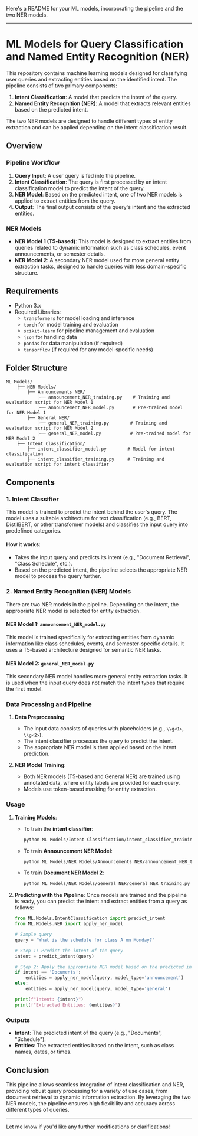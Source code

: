 Here's a README for your ML models, incorporating the pipeline and the two NER models.

---

# ML Models for Query Classification and Named Entity Recognition (NER)

This repository contains machine learning models designed for classifying user queries and extracting entities based on the identified intent. The pipeline consists of two primary components:

1. **Intent Classification**: A model that predicts the intent of the query.
2. **Named Entity Recognition (NER)**: A model that extracts relevant entities based on the predicted intent.

The two NER models are designed to handle different types of entity extraction and can be applied depending on the intent classification result.

## Overview

### Pipeline Workflow

1. **Query Input**: A user query is fed into the pipeline.
2. **Intent Classification**: The query is first processed by an intent classification model to predict the intent of the query.
3. **NER Model**: Based on the predicted intent, one of two NER models is applied to extract entities from the query.
4. **Output**: The final output consists of the query's intent and the extracted entities.

### NER Models
- **NER Model 1 (T5-based)**: This model is designed to extract entities from queries related to dynamic information such as class schedules, event announcements, or semester details.
- **NER Model 2**: A secondary NER model used for more general entity extraction tasks, designed to handle queries with less domain-specific structure.

## Requirements

- Python 3.x
- Required Libraries:
  - `transformers` for model loading and inference
  - `torch` for model training and evaluation
  - `scikit-learn` for pipeline management and evaluation
  - `json` for handling data
  - `pandas` for data manipulation (if required)
  - `tensorflow` (if required for any model-specific needs)
  
## Folder Structure

```text
ML Models/
    ├── NER Models/
        ├── Announcements NER/
            ├── announcement_NER_training.py    # Training and evaluation script for NER Model 1
            ├── announcement_NER_model.py       # Pre-trained model for NER Model 1
        ├── General NER/
            ├── general_NER_training.py        # Training and evaluation script for NER Model 2
            ├── general_NER_model.py           # Pre-trained model for NER Model 2
    ├── Intent Classification/
        ├── intent_classifier_model.py        # Model for intent classification
        ├── intent_classifier_training.py     # Training and evaluation script for intent classifier
```

## Components

### 1. Intent Classifier
This model is trained to predict the intent behind the user's query. The model uses a suitable architecture for text classification (e.g., BERT, DistilBERT, or other transformer models) and classifies the input query into predefined categories.

#### How it works:
- Takes the input query and predicts its intent (e.g., "Document Retrieval", "Class Schedule", etc.).
- Based on the predicted intent, the pipeline selects the appropriate NER model to process the query further.

### 2. Named Entity Recognition (NER) Models
There are two NER models in the pipeline. Depending on the intent, the appropriate NER model is selected for entity extraction.

#### NER Model 1: `announcement_NER_model.py`
This model is trained specifically for extracting entities from dynamic information like class schedules, events, and semester-specific details. It uses a T5-based architecture designed for semantic NER tasks.

#### NER Model 2: `general_NER_model.py`
This secondary NER model handles more general entity extraction tasks. It is used when the input query does not match the intent types that require the first model.

### Data Processing and Pipeline

1. **Data Preprocessing**:
   - The input data consists of queries with placeholders (e.g., `\\g<1>`, `\\g<2>`).
   - The intent classifier processes the query to predict the intent.
   - The appropriate NER model is then applied based on the intent prediction.

2. **NER Model Training**:
   - Both NER models (T5-based and General NER) are trained using annotated data, where entity labels are provided for each query.
   - Models use token-based masking for entity extraction.

### Usage

1. **Training Models**:
   - To train the **intent classifier**:
     ```bash
     python ML Models/Intent Classification/intent_classifier_training.py
     ```
   - To train **Announcement NER Model**:
     ```bash
     python ML Models/NER Models/Announcements NER/announcement_NER_training.py
     ```
   - To train **Document NER Model 2**:
     ```bash
     python ML Models/NER Models/General NER/general_NER_training.py
     ```

2. **Predicting with the Pipeline**:
   Once models are trained and the pipeline is ready, you can predict the intent and extract entities from a query as follows:
   
   ```python
   from ML.Models.IntentClassification import predict_intent
   from ML.Models.NER import apply_ner_model
   
   # Sample query
   query = "What is the schedule for class A on Monday?"

   # Step 1: Predict the intent of the query
   intent = predict_intent(query)

   # Step 2: Apply the appropriate NER model based on the predicted intent
   if intent == 'Documents':
       entities = apply_ner_model(query, model_type='announcement')
   else:
       entities = apply_ner_model(query, model_type='general')
   
   print(f"Intent: {intent}")
   print(f"Extracted Entities: {entities}")
   ```

### Outputs

- **Intent**: The predicted intent of the query (e.g., "Documents", "Schedule").
- **Entities**: The extracted entities based on the intent, such as class names, dates, or times.

## Conclusion

This pipeline allows seamless integration of intent classification and NER, providing robust query processing for a variety of use cases, from document retrieval to dynamic information extraction. By leveraging the two NER models, the pipeline ensures high flexibility and accuracy across different types of queries.

---

Let me know if you'd like any further modifications or clarifications!
